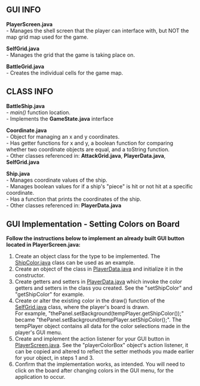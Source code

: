 ## GUI INFO

**PlayerScreen.java**  
	- Manages the shell screen that the player can interface with, but NOT the map grid map used for the game.  
	
**SelfGrid.java**  
	- Manages the grid that the game is taking place on.  

**BattleGrid.java**  
	- Creates the individual cells for the game map.  


## CLASS INFO

**BattleShip.java**  
	- *main()* function location.  
	- Implements the **GameState.java** interface

**Coordinate.java**  
	- Object for managing an x and y coordinates.  
	- Has getter functions for x and y, a boolean function for comparing whether two coordinate objects are equal, and a toString function.  
	- Other classes referenced in: **AttackGrid.java**, **PlayerData.java**, **SelfGrid.java**  

**Ship.java**  
	- Manages coordinate values of the ship.  
	- Manages boolean values for if a ship's "piece" is hit or not hit at a specific coordinate.  
	- Has a function that prints the coordinates of the ship.  
	- Other classes referenced in: **PlayerData.java**  
	
	
## GUI Implementation - Setting Colors on Board
**Follow the instructions below to implement an already built GUI button located in PlayerScreen.java:**  
1. Create an object class for the type to be implemented. The [ShipColor.java](https://bitbucket.org/cs-3398-su22-gorns/battlespaceship/src/master/src/main/java/ShipColor.java) class can be used as an example.  
2. Create an object of the class in [PlayerData.java](https://bitbucket.org/cs-3398-su22-gorns/battlespaceship/src/master/src/main/java/PlayerData.java) and initialize it in the constructor.  
3. Create getters and setters in [PlayerData.java](https://bitbucket.org/cs-3398-su22-gorns/battlespaceship/src/master/src/main/java/PlayerData.java) which invoke the color getters and setters in the class you created.
See the "setShipColor"  and "getShipColor" for example.  
4. Create or alter the existing color in the draw() function of the [SelfGrid.java](https://bitbucket.org/cs-3398-su22-gorns/battlespaceship/src/master/src/main/java/SelfGrid.java) class, where the player's board is drawn.  
For example, "thePanel.setBackground(tempPlayer.getShipColor());" became "thePanel.setBackground(tempPlayer.setShipColor();". The tempPlayer object contains all data for the color selections made in the player's GUI menu.  
5. Create and implement the action listener for your GUI button in [PlayerScreen.java](https://bitbucket.org/cs-3398-su22-gorns/battlespaceship/src/master/src/main/java/PlayerScreen.java). 
See the "playerColorBox" object's action listener, it can be copied and altered to reflect the setter methods you made earlier for your object, in steps 1 and 3.  
6. Confirm that the implementation works, as intended.  You will need to click on the board after changing colors in the GUI menu, for the application to occur.  